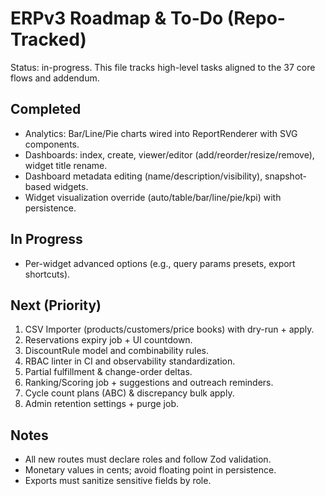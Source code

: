 # ERPv3 Roadmap & To-Do (Repo-Tracked)

Status: in-progress. This file tracks high-level tasks aligned to the 37 core flows and addendum.

## Completed
- Analytics: Bar/Line/Pie charts wired into ReportRenderer with SVG components.
- Dashboards: index, create, viewer/editor (add/reorder/resize/remove), widget title rename.
- Dashboard metadata editing (name/description/visibility), snapshot-based widgets.
- Widget visualization override (auto/table/bar/line/pie/kpi) with persistence.

## In Progress
- Per-widget advanced options (e.g., query params presets, export shortcuts).

## Next (Priority)
1. CSV Importer (products/customers/price books) with dry-run + apply.
2. Reservations expiry job + UI countdown.
3. DiscountRule model and combinability rules.
4. RBAC linter in CI and observability standardization.
5. Partial fulfillment & change-order deltas.
6. Ranking/Scoring job + suggestions and outreach reminders.
7. Cycle count plans (ABC) & discrepancy bulk apply.
8. Admin retention settings + purge job.

## Notes
- All new routes must declare roles and follow Zod validation.
- Monetary values in cents; avoid floating point in persistence.
- Exports must sanitize sensitive fields by role.
